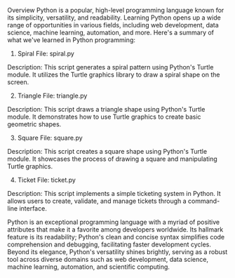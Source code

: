 Overview
Python is a popular, high-level programming language known for its simplicity, versatility, and readability. 
Learning Python opens up a wide range of opportunities in various fields, including web development, data science, machine learning, automation, and more. 
Here's a summary of what we've learned in Python programming:

1. Spiral
File: spiral.py

Description: This script generates a spiral pattern using Python's Turtle module. It utilizes the Turtle graphics library to draw a spiral shape on the screen.

2. Triangle
File: triangle.py

Description: This script draws a triangle shape using Python's Turtle module. It demonstrates how to use Turtle graphics to create basic geometric shapes.

3. Square
File: square.py

Description: This script creates a square shape using Python's Turtle module. It showcases the process of drawing a square and manipulating Turtle graphics.

4. Ticket
File: ticket.py

Description: This script implements a simple ticketing system in Python. It allows users to create, validate, and manage tickets through a command-line interface.

Python is an exceptional programming language with a myriad of positive attributes that make it a favorite among developers worldwide. 
Its hallmark feature is its readability; Python's clean and concise syntax simplifies code comprehension and debugging, facilitating faster development cycles.
Beyond its elegance, Python's versatility shines brightly, serving as a robust tool across diverse domains such as web development, data science, machine learning, automation, and scientific computing.


